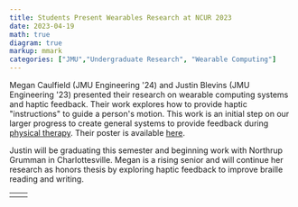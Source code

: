 ```yaml
---
title: Students Present Wearables Research at NCUR 2023
date: 2023-04-19
math: true
diagram: true
markup: mmark
categories: ["JMU","Undergraduate Research", "Wearable Computing"]
---
```


Megan Caulfield (JMU Engineering '24) and Justin Blevins (JMU Engineering '23) presented their research on wearable computing systems and haptic feedback. Their work explores how to provide haptic "instructions" to guide a person's motion. 
This work is an initial step on our larger progress to create general systems to provide feedback during [physical therapy](/project/physical-therapy/). Their poster is available [here](/pdf/ncur-poster-2023.pdf).

Justin will be graduating this semester and beginning work with Northrup Grumman in Charlottesville. Megan is a rising senior and will continue her research as honors thesis by exploring haptic feedback to improve braille reading and writing.

<table width="99%">
 <tr>
  <td><a href = "/img/ncur1.jpg"><img src="/img/ncur1.jpg" alt="" ></td>
  <td><a href = "/img/ncur2.jpg"><img src="/img/ncur2.jpg" alt="" ></td>
 </tr>
</table>